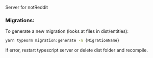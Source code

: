 Server for notReddit

### Migrations:

To generate a new migration (looks at files in dist/entities):

```bash
yarn typeorm migration:generate -n {MigrationName}
```

If error, restart typescript server or delete dist folder and recompile.
